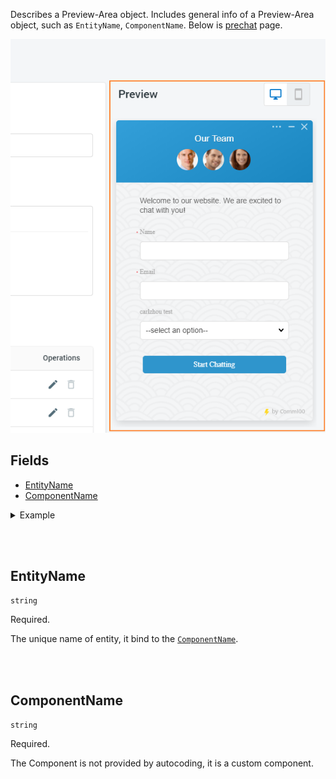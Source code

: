 Describes a Preview-Area object. Includes general info of a Preview-Area object, such as `EntityName`, `ComponentName`. Below is [prechat](https://dash11.comm100.io/ui/10100000/livechat/campaign/prechat/) page.

![preview-prechat.png](/.attachments/preview-prechat-32769c1a-5f88-4cae-8b1d-5bd1116aed20.png)

## Fields
- [EntityName](#EntityName)
- [ComponentName](#ComponentName)

<details>
<summary>Example</summary>

Below screenshot is a part of livechat's [prechat](https://dash11.comm100.io/ui/10100000/livechat/campaign/prechat/) page.

The configurations as following:
- entity
  - `uniqueName` is `campaignPreChat`
  - `uiPreviewArea`
    - `componentName` is `CLiveChatPreChatPreview`
    - `entityName` is `campaignPreChat`

![preview-prechat.png](/.attachments/preview-prechat-32769c1a-5f88-4cae-8b1d-5bd1116aed20.png)
</details>

<br /><br />

## EntityName
`string`

Required.

The unique name of entity, it bind to the [`ComponentName`](#ComponentName).

<br /><br />

## ComponentName
`string`

Required.

The Component is not provided by autocoding, it is a custom component.